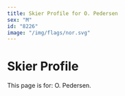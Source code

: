 ```yaml
---
title: Skier Profile for O. Pedersen
sex: "M"
id: "8226"
image: "/img/flags/nor.svg" 
---
```


# Skier Profile

This page is for: O. Pedersen.
    